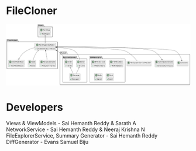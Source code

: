 # FileCloner


![class and module diagram](./module_and_class_diagram.png "Class & Module Diagram")


# Developers
Views & ViewModels - Sai Hemanth Reddy & Sarath A 
<br>
NetworkService - Sai Hemanth Reddy & Neeraj Krishna N 
<br>
FileExplorerService, Summary Generator - Sai Hemanth Reddy
<br>
DiffGenerator - Evans Samuel Biju
